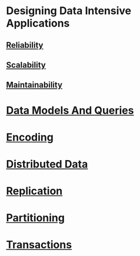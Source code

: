 # Designing Data Intensive Applications
## [Reliability](Reliability_Maintainability_Scalability.md#Reliability)
## [Scalability](Reliability_Maintainability_Scalability.md#Scalability)
## [Maintainability](Reliability_Maintainability_Scalability.md#Maintainability)

# [Data Models And Queries](Data_Models_And_Queries.md)
# [Encoding](Encoding.md)
# [Distributed Data](Distributed_Data.md)
# [Replication](Replication.md)
# [Partitioning](Partitioning.md)
# [Transactions](Transactions.md)